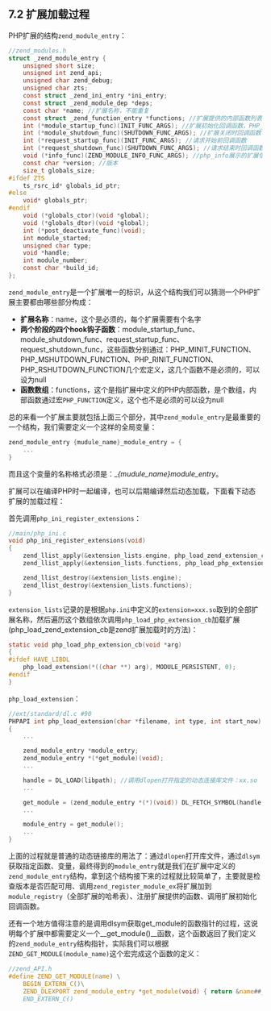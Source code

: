 ## 7.2 扩展加载过程

PHP扩展的结构`zend_module_entry`：
```c
//zend_modules.h
struct _zend_module_entry {
    unsigned short size;
    unsigned int zend_api;
    unsigned char zend_debug;
    unsigned char zts;
    const struct _zend_ini_entry *ini_entry;
    const struct _zend_module_dep *deps;
    const char *name; //扩展名称，不能重复
    const struct _zend_function_entry *functions; //扩展提供的内部函数列表
    int (*module_startup_func)(INIT_FUNC_ARGS); //扩展初始化回调函数，PHP_MINIT_FUNCTION或ZEND_MINIT_FUNCTION定义的函数
    int (*module_shutdown_func)(SHUTDOWN_FUNC_ARGS); //扩展关闭时回调函数
    int (*request_startup_func)(INIT_FUNC_ARGS); //请求开始前回调函数
    int (*request_shutdown_func)(SHUTDOWN_FUNC_ARGS); //请求结束时回调函数
    void (*info_func)(ZEND_MODULE_INFO_FUNC_ARGS); //php_info展示的扩展信息处理函数
    const char *version; //版本
    size_t globals_size;
#ifdef ZTS
    ts_rsrc_id* globals_id_ptr;
#else
    void* globals_ptr;
#endif
    void (*globals_ctor)(void *global);
    void (*globals_dtor)(void *global);
    int (*post_deactivate_func)(void);
    int module_started;
    unsigned char type;
    void *handle;
    int module_number;
    const char *build_id;
};
```
`zend_module_entry`是一个扩展唯一的标识，从这个结构我们可以猜测一个PHP扩展主要都由哪些部分构成：
* __扩展名称__：name，这个是必须的，每个扩展需要有个名字
* __两个阶段的四个hook钩子函数__：module_startup_func、module_shutdown_func、request_startup_func、request_shutdown_func，这些函数分别通过：PHP_MINIT_FUNCTION、PHP_MSHUTDOWN_FUNCTION、PHP_RINIT_FUNCTION、PHP_RSHUTDOWN_FUNCTION几个宏定义，这几个函数不是必须的，可以设为null
* __函数数组__：functions，这个是指扩展中定义的PHP内部函数，是个数组，内部函数通过宏`PHP_FUNCTION`定义，这个也不是必须的可以设为null

总的来看一个扩展主要就包括上面三个部分，其中`zend_module_entry`是最重要的一个结构，我们需要定义一个这样的全局变量：
```c
zend_module_entry {mudule_name}_module_entry = {
    ...
}
```
而且这个变量的名称格式必须是：__{mudule_name}_module_entry__。

扩展可以在编译PHP时一起编译，也可以后期编译然后动态加载，下面看下动态扩展的加载过程：

首先调用`php_ini_register_extensions`：
```c
//main/php_ini.c
void php_ini_register_extensions(void)
{
    zend_llist_apply(&extension_lists.engine, php_load_zend_extension_cb);
    zend_llist_apply(&extension_lists.functions, php_load_php_extension_cb);

    zend_llist_destroy(&extension_lists.engine);
    zend_llist_destroy(&extension_lists.functions);
}
```
`extension_lists`记录的是根据`php.ini`中定义的`extension=xxx.so`取到的全部扩展名称，然后遍历这个数组依次调用`php_load_php_extension_cb`加载扩展(php_load_zend_extension_cb是zend扩展加载时的方法)：
```c
static void php_load_php_extension_cb(void *arg)
{
#ifdef HAVE_LIBDL
    php_load_extension(*((char **) arg), MODULE_PERSISTENT, 0);
#endif
}
```
`php_load_extension`：
```c
//ext/standard/dl.c #90
PHPAPI int php_load_extension(char *filename, int type, int start_now)
{
    ...

    zend_module_entry *module_entry;
    zend_module_entry *(*get_module)(void);
    ...

    handle = DL_LOAD(libpath); //调用dlopen打开指定的动态连接库文件：xx.so
    ...

    get_module = (zend_module_entry *(*)(void)) DL_FETCH_SYMBOL(handle, "get_module"); //调用dlsym获取get_module的函数指针
    ...

    module_entry = get_module();
    ...
}
```
上面的过程就是普通的动态链接库的用法了：通过`dlopen`打开库文件，通过`dlsym`获取指定函数、变量，最终得到的`module_entry`就是我们在扩展中定义的`zend_module_entry`结构，拿到这个结构接下来的过程就比较简单了，主要就是检查版本是否匹配可用、调用`zend_register_module_ex`将扩展加到`module_registry`（全部扩展的哈希表）、注册扩展提供的函数、调用扩展初始化回调函数。

还有一个地方值得注意的是调用dlsym获取get_module的函数指针的过程，这说明每个扩展中都需要定义一个__get_module()__函数，这个函数返回了我们定义的`zend_module_entry`结构指针，实际我们可以根据`ZEND_GET_MODULE(module_name)`这个宏完成这个函数的定义：
```c
//zend_API.h
#define ZEND_GET_MODULE(name) \
    BEGIN_EXTERN_C()\
    ZEND_DLEXPORT zend_module_entry *get_module(void) { return &name##_module_entry; //这个就是我们定义的扩展结构的全局变量 }\
    END_EXTERN_C()
```

